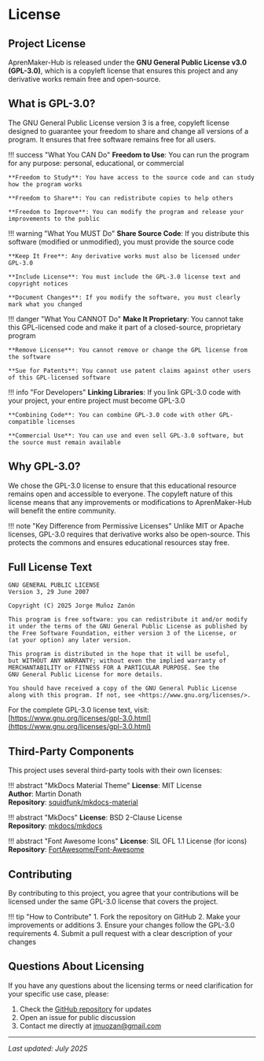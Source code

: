 # License

## Project License

AprenMaker-Hub is released under the **GNU General Public License v3.0 (GPL-3.0)**, which is a copyleft license that ensures this project and any derivative works remain free and open-source.

## What is GPL-3.0?

The GNU General Public License version 3 is a free, copyleft license designed to guarantee your freedom to share and change all versions of a program. It ensures that free software remains free for all users.

!!! success "What You CAN Do"
    **Freedom to Use**: You can run the program for any purpose: personal, educational, or commercial
    
    **Freedom to Study**: You have access to the source code and can study how the program works
    
    **Freedom to Share**: You can redistribute copies to help others
    
    **Freedom to Improve**: You can modify the program and release your improvements to the public

!!! warning "What You MUST Do"
    **Share Source Code**: If you distribute this software (modified or unmodified), you must provide the source code
    
    **Keep It Free**: Any derivative works must also be licensed under GPL-3.0
    
    **Include License**: You must include the GPL-3.0 license text and copyright notices
    
    **Document Changes**: If you modify the software, you must clearly mark what you changed

!!! danger "What You CANNOT Do"
    **Make It Proprietary**: You cannot take this GPL-licensed code and make it part of a closed-source, proprietary program
    
    **Remove License**: You cannot remove or change the GPL license from the software
    
    **Sue for Patents**: You cannot use patent claims against other users of this GPL-licensed software

!!! info "For Developers"
    **Linking Libraries**: If you link GPL-3.0 code with your project, your entire project must become GPL-3.0
    
    **Combining Code**: You can combine GPL-3.0 code with other GPL-compatible licenses
    
    **Commercial Use**: You can use and even sell GPL-3.0 software, but the source must remain available

## Why GPL-3.0?

We chose the GPL-3.0 license to ensure that this educational resource remains open and accessible to everyone. The copyleft nature of this license means that any improvements or modifications to AprenMaker-Hub will benefit the entire community.

!!! note "Key Difference from Permissive Licenses"
    Unlike MIT or Apache licenses, GPL-3.0 requires that derivative works also be open-source. This protects the commons and ensures educational resources stay free.

## Full License Text

```
GNU GENERAL PUBLIC LICENSE
Version 3, 29 June 2007

Copyright (C) 2025 Jorge Muñoz Zanón

This program is free software: you can redistribute it and/or modify
it under the terms of the GNU General Public License as published by
the Free Software Foundation, either version 3 of the License, or
(at your option) any later version.

This program is distributed in the hope that it will be useful,
but WITHOUT ANY WARRANTY; without even the implied warranty of
MERCHANTABILITY or FITNESS FOR A PARTICULAR PURPOSE. See the
GNU General Public License for more details.

You should have received a copy of the GNU General Public License
along with this program. If not, see <https://www.gnu.org/licenses/>.
```

For the complete GPL-3.0 license text, visit: [https://www.gnu.org/licenses/gpl-3.0.html](https://www.gnu.org/licenses/gpl-3.0.html)

## Third-Party Components

This project uses several third-party tools with their own licenses:

!!! abstract "MkDocs Material Theme"
    **License**: MIT License  
    **Author**: Martin Donath  
    **Repository**: [squidfunk/mkdocs-material](https://github.com/squidfunk/mkdocs-material)

!!! abstract "MkDocs"
    **License**: BSD 2-Clause License  
    **Repository**: [mkdocs/mkdocs](https://github.com/mkdocs/mkdocs)

!!! abstract "Font Awesome Icons"
    **License**: SIL OFL 1.1 License (for icons)  
    **Repository**: [FortAwesome/Font-Awesome](https://github.com/FortAwesome/Font-Awesome)

## Contributing

By contributing to this project, you agree that your contributions will be licensed under the same GPL-3.0 license that covers the project.

!!! tip "How to Contribute"
    1. Fork the repository on GitHub
    2. Make your improvements or additions
    3. Ensure your changes follow the GPL-3.0 requirements
    4. Submit a pull request with a clear description of your changes

## Questions About Licensing

If you have any questions about the licensing terms or need clarification for your specific use case, please:

1. Check the [GitHub repository](https://github.com/jmuozan/AprenMaker-Hub) for updates
2. Open an issue for public discussion
3. Contact me directly at jmuozan@gmail.com

---

*Last updated: July 2025*
